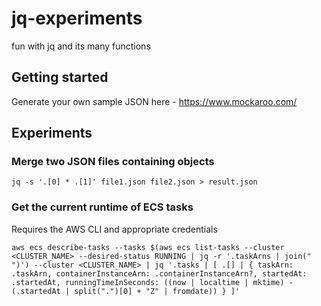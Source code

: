 # jq-experiments

fun with jq and its many functions

## Getting started

Generate your own sample JSON here - https://www.mockaroo.com/

## Experiments

### Merge two JSON files containing objects

```
jq -s '.[0] * .[1]' file1.json file2.json > result.json
```

### Get the current runtime of ECS tasks

Requires the AWS CLI and appropriate credentials

```
aws ecs describe-tasks --tasks $(aws ecs list-tasks --cluster <CLUSTER_NAME> --desired-status RUNNING | jq -r '.taskArns | join(" ")') --cluster <CLUSTER_NAME> | jq '.tasks | [ .[] | { taskArn: .taskArn, containerInstanceArn: .containerInstanceArn?, startedAt: .startedAt, runningTimeInSeconds: ((now | localtime | mktime) - (.startedAt | split(".")[0] + "Z" | fromdate)) } ]'
```
